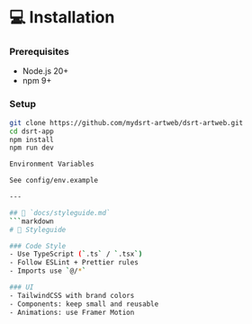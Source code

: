 # 💻 Installation

### Prerequisites
- Node.js 20+
- npm 9+

### Setup
```bash
git clone https://github.com/mydsrt-artweb/dsrt-artweb.git
cd dsrt-app
npm install
npm run dev

Environment Variables

See config/env.example

---

## 📂 `docs/styleguide.md`
```markdown
# 🎨 Styleguide

### Code Style
- Use TypeScript (`.ts` / `.tsx`)
- Follow ESLint + Prettier rules
- Imports use `@/*`

### UI
- TailwindCSS with brand colors
- Components: keep small and reusable
- Animations: use Framer Motion
